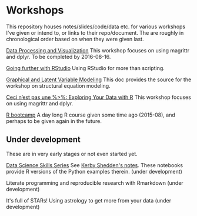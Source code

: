 # Workshops

This repository houses notes/slides/code/data etc. for various workshops I've given or intend to, or links to their repo/document.  The are roughly in chronological order based on when they were given last.

[Data Processing and Visualization](https://github.com/m-clark/Workshops/tree/master/DataProcViz) This workshop focuses on using magrittr and dplyr. To be completed by 2016-08-16.

[Going further with RStudio](https://github.com/m-clark/Introduction-to-RStudio) Using RStudio for more than scripting.

[Graphical and Latent Variable Modeling](http://m-clark.github.io/docs/sem/) This doc provides the source for the workshop on structural equation modeling.

[Ceci n’est pas une %>%: Exploring Your Data with R](https://github.com/m-clark/data-manipulation-in-r) This workshop focuses on using magrittr and dplyr.

[R bootcamp](https://github.com/m-clark/r-bootcamp) A day long R course given some time ago (2015-08), and perhaps to be given again in the future.



## Under development

These are in very early stages or not even started yet.

[Data Science Skills Series](https://github.com/m-clark/Workshops/tree/master/dsSeries)  See [Kerby Shedden's notes](http://kshedden.github.io/ds_skills_series.html). These notebooks provide R versions of the Python examples therein. (under development)

Literate programming and reproducible research with Rmarkdown (under development)

It's full of STARs! Using astrology to get more from your data (under development)